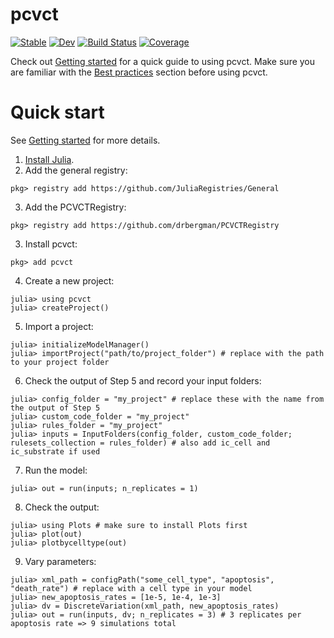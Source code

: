 # pcvct

[![Stable](https://img.shields.io/badge/docs-stable-blue.svg)](https://drbergman.github.io/pcvct/stable/)
[![Dev](https://img.shields.io/badge/docs-dev-blue.svg)](https://drbergman.github.io/pcvct/dev/)
[![Build Status](https://github.com/drbergman/pcvct/actions/workflows/CI.yml/badge.svg?branch=main)](https://github.com/drbergman/pcvct/actions/workflows/CI.yml?query=branch%3Amain)
[![Coverage](https://codecov.io/gh/drbergman/pcvct/branch/main/graph/badge.svg)](https://codecov.io/gh/drbergman/pcvct)

Check out [Getting started](https://drbergman.github.io/pcvct/stable/man/getting_started/) for a quick guide to using pcvct.
Make sure you are familiar with the [Best practices](https://drbergman.github.io/pcvct/stable/man/best_practices/) section before using pcvct.

# Quick start

See [Getting started](https://drbergman.github.io/pcvct/stable/man/getting_started/) for more details.

1. [Install Julia](https://julialang.org/install).
2. Add the general registry:
```julia-repl
pkg> registry add https://github.com/JuliaRegistries/General
```
3. Add the PCVCTRegistry:
```julia-repl
pkg> registry add https://github.com/drbergman/PCVCTRegistry
```
3. Install pcvct:
```julia-repl
pkg> add pcvct
```
4. Create a new project:
```julia-repl
julia> using pcvct
julia> createProject()
```
5. Import a project:
```julia-repl
julia> initializeModelManager()
julia> importProject("path/to/project_folder") # replace with the path to your project folder
```
6. Check the output of Step 5 and record your input folders:
```julia-repl
julia> config_folder = "my_project" # replace these with the name from the output of Step 5
julia> custom_code_folder = "my_project"
julia> rules_folder = "my_project" 
julia> inputs = InputFolders(config_folder, custom_code_folder; rulesets_collection = rules_folder) # also add ic_cell and ic_substrate if used
```
7. Run the model:
```julia-repl
julia> out = run(inputs; n_replicates = 1)
```
8. Check the output:
```julia-repl
julia> using Plots # make sure to install Plots first
julia> plot(out)
julia> plotbycelltype(out)
```
9. Vary parameters:
```julia-repl
julia> xml_path = configPath("some_cell_type", "apoptosis", "death_rate") # replace with a cell type in your model
julia> new_apoptosis_rates = [1e-5, 1e-4, 1e-3]
julia> dv = DiscreteVariation(xml_path, new_apoptosis_rates)
julia> out = run(inputs, dv; n_replicates = 3) # 3 replicates per apoptosis rate => 9 simulations total
```
